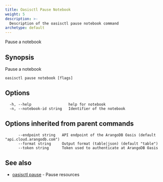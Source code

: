 ```yaml
---
title: Oasisctl Pause Notebook
weight: 5
description: >-
  Description of the oasisctl pause notebook command
archetype: default
---
```

Pause a notebook

## Synopsis

Pause a notebook

```
oasisctl pause notebook [flags]
```

## Options

```
  -h, --help                 help for notebook
  -n, --notebook-id string   Identifier of the notebook
```

## Options inherited from parent commands

```
      --endpoint string   API endpoint of the ArangoDB Oasis (default "api.cloud.arangodb.com")
      --format string     Output format (table|json) (default "table")
      --token string      Token used to authenticate at ArangoDB Oasis
```

## See also

* [oasisctl pause](_index.md)	 - Pause resources


